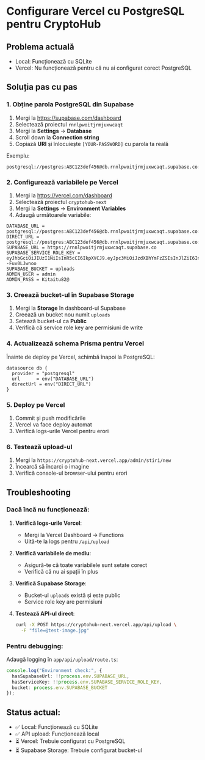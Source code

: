 # Configurare Vercel cu PostgreSQL pentru CryptoHub

## Problema actuală
- Local: Funcționează cu SQLite
- Vercel: Nu funcționează pentru că nu ai configurat corect PostgreSQL

## Soluția pas cu pas

### 1. Obține parola PostgreSQL din Supabase

1. Mergi la https://supabase.com/dashboard
2. Selectează proiectul `rnnlpwoitjrmjuxwcaqt`
3. Mergi la **Settings** → **Database**
4. Scroll down la **Connection string**
5. Copiază **URI** și înlocuiește `[YOUR-PASSWORD]` cu parola ta reală

Exemplu:
```
postgresql://postgres:ABC123def456@db.rnnlpwoitjrmjuxwcaqt.supabase.co:5432/postgres
```

### 2. Configurează variabilele pe Vercel

1. Mergi la https://vercel.com/dashboard
2. Selectează proiectul `cryptohub-next`
3. Mergi la **Settings** → **Environment Variables**
4. Adaugă următoarele variabile:

```
DATABASE_URL = postgresql://postgres:ABC123def456@db.rnnlpwoitjrmjuxwcaqt.supabase.co:5432/postgres
DIRECT_URL = postgresql://postgres:ABC123def456@db.rnnlpwoitjrmjuxwcaqt.supabase.co:5432/postgres
SUPABASE_URL = https://rnnlpwoitjrmjuxwcaqt.supabase.co
SUPABASE_SERVICE_ROLE_KEY = eyJhbGciOiJIUzI1NiIsInR5cCI6IkpXVCJ9.eyJpc3MiOiJzdXBhYmFzZSIsInJlZiI6InJubmxwd29pdHJqbWp1d3hjYXF0Iiwicm9sZSI6InNlcnZpY2Vfcm9sZSIsImlhdCI6MTc1Nzc2NTE2OSwiZXhwIjoyMDczMzQxMTY5fQ._YrMX7xUrVFuY9Z8Y_IqxY0vraLcAmH--Fuv0LJwnoo
SUPABASE_BUCKET = uploads
ADMIN_USER = admin
ADMIN_PASS = Kitaitu82@
```

### 3. Creează bucket-ul în Supabase Storage

1. Mergi la **Storage** în dashboard-ul Supabase
2. Creează un bucket nou numit `uploads`
3. Setează bucket-ul ca **Public**
4. Verifică că service role key are permisiuni de write

### 4. Actualizează schema Prisma pentru Vercel

Înainte de deploy pe Vercel, schimbă înapoi la PostgreSQL:

```prisma
datasource db {
  provider = "postgresql"
  url      = env("DATABASE_URL")
  directUrl = env("DIRECT_URL")
}
```

### 5. Deploy pe Vercel

1. Commit și push modificările
2. Vercel va face deploy automat
3. Verifică logs-urile Vercel pentru erori

### 6. Testează upload-ul

1. Mergi la `https://cryptohub-next.vercel.app/admin/stiri/new`
2. Încearcă să încarci o imagine
3. Verifică console-ul browser-ului pentru erori

## Troubleshooting

### Dacă încă nu funcționează:

1. **Verifică logs-urile Vercel**:
   - Mergi la Vercel Dashboard → Functions
   - Uită-te la logs pentru `/api/upload`

2. **Verifică variabilele de mediu**:
   - Asigură-te că toate variabilele sunt setate corect
   - Verifică că nu ai spații în plus

3. **Verifică Supabase Storage**:
   - Bucket-ul `uploads` există și este public
   - Service role key are permisiuni

4. **Testează API-ul direct**:
   ```bash
   curl -X POST https://cryptohub-next.vercel.app/api/upload \
     -F "file=@test-image.jpg"
   ```

### Pentru debugging:

Adaugă logging în `app/api/upload/route.ts`:
```typescript
console.log("Environment check:", {
  hasSupabaseUrl: !!process.env.SUPABASE_URL,
  hasServiceKey: !!process.env.SUPABASE_SERVICE_ROLE_KEY,
  bucket: process.env.SUPABASE_BUCKET
});
```

## Status actual:
- ✅ Local: Funcționează cu SQLite
- ✅ API upload: Funcționează local
- ⏳ Vercel: Trebuie configurat cu PostgreSQL
- ⏳ Supabase Storage: Trebuie configurat bucket-ul

